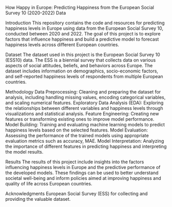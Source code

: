 How Happy in Europe: Predicting Happiness from the European Social Survey 10 (2020-2022) Data

Introduction
This repository contains the code and resources for predicting happiness levels in Europe using data from the European Social Survey 10, conducted between 2020 and 2022. The goal of this project is to explore factors that influence happiness and build a predictive model to forecast happiness levels across different European countries.

Dataset
The dataset used in this project is the European Social Survey 10 (ESS10) data. The ESS is a biennial survey that collects data on various aspects of social attitudes, beliefs, and behaviors across Europe. The dataset includes information on demographics, socio-economic factors, and self-reported happiness levels of respondents from multiple European countries.

Methodology
Data Preprocessing: Cleaning and preparing the dataset for analysis, including handling missing values, encoding categorical variables, and scaling numerical features.
Exploratory Data Analysis (EDA): Exploring the relationships between different variables and happiness levels through visualizations and statistical analysis.
Feature Engineering: Creating new features or transforming existing ones to improve model performance.
Model Building: Training and evaluating machine learning models to predict happiness levels based on the selected features.
Model Evaluation: Assessing the performance of the trained models using appropriate evaluation metrics such as accuracy, MAE.
Model Interpretation: Analyzing the importance of different features in predicting happiness and interpreting the model results.

Results
The results of this project include insights into the factors influencing happiness levels in Europe and the predictive performance of the developed models. These findings can be used to better understand societal well-being and inform policies aimed at improving happiness and quality of life across European countries.

Acknowledgments
European Social Survey (ESS) for collecting and providing the valuable dataset.
